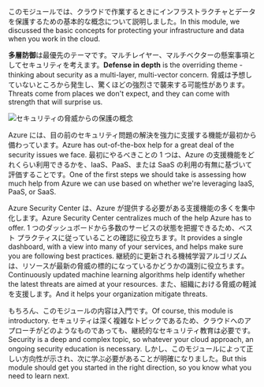 <span data-ttu-id="4f088-101">このモジュールでは、クラウドで作業するときにインフラストラクチャとデータを保護するための基本的な概念について説明しました。</span><span class="sxs-lookup"><span data-stu-id="4f088-101">In this module, we discussed the basic concepts for protecting your infrastructure and data when you work in the cloud.</span></span>

<span data-ttu-id="4f088-102">**多層防御**は最優先のテーマです。マルチレイヤー、マルチベクターの懸案事項としてセキュリティを考えます。</span><span class="sxs-lookup"><span data-stu-id="4f088-102">**Defense in depth** is the overriding theme - thinking about security as a multi-layer, multi-vector concern.</span></span> <span data-ttu-id="4f088-103">脅威は予想していないところから発生し、驚くほどの強烈さで襲来する可能性があります。</span><span class="sxs-lookup"><span data-stu-id="4f088-103">Threats come from places we don't expect, and they can come with strength that will surprise us.</span></span>

![セキュリティの脅威からの保護の概念](../media/6-heading.png)

<span data-ttu-id="4f088-105">Azure には、目の前のセキュリティ問題の解決を強力に支援する機能が最初から備わっています。</span><span class="sxs-lookup"><span data-stu-id="4f088-105">Azure has out-of-the-box help for a great deal of the security issues we face.</span></span> <span data-ttu-id="4f088-106">最初にやるべきことの 1 つは、Azure の支援機能をどれくらい利用できるかを、IaaS、PaaS、または SaaS の利用の有無に基づいて評価することです。</span><span class="sxs-lookup"><span data-stu-id="4f088-106">One of the first steps we should take is assessing how much help from Azure we can use based on whether we're leveraging IaaS, PaaS, or SaaS.</span></span>

<span data-ttu-id="4f088-107">Azure Security Center は、Azure が提供する必要がある支援機能の多くを集中化します。</span><span class="sxs-lookup"><span data-stu-id="4f088-107">Azure Security Center centralizes much of the help Azure has to offer.</span></span> <span data-ttu-id="4f088-108">1 つのダッシュボードから多数のサービスの状態を把握できるため、ベスト プラクティスに従っていることの確認に役立ちます。</span><span class="sxs-lookup"><span data-stu-id="4f088-108">It provides a single dashboard, with a view into many of your services, and helps make sure you are following best practices.</span></span> <span data-ttu-id="4f088-109">継続的に更新される機械学習アルゴリズムは、リソースが最新の脅威の標的になっているかどうかの識別に役立ちます。</span><span class="sxs-lookup"><span data-stu-id="4f088-109">Continuously updated machine learning algorithms help identify whether the latest threats are aimed at your resources.</span></span> <span data-ttu-id="4f088-110">また、組織における脅威の軽減を支援します。</span><span class="sxs-lookup"><span data-stu-id="4f088-110">And it helps your organization mitigate threats.</span></span>

<span data-ttu-id="4f088-111">もちろん、このモジュールの内容は入門です。</span><span class="sxs-lookup"><span data-stu-id="4f088-111">Of course, this module is introductory.</span></span> <span data-ttu-id="4f088-112">セキュリティは深く複雑なトピックであるため、クラウドへのアプローチがどのようなものであっても、継続的なセキュリティ教育は必要です。</span><span class="sxs-lookup"><span data-stu-id="4f088-112">Security is a deep and complex topic, so whatever your cloud approach, an ongoing security education is necessary.</span></span> <span data-ttu-id="4f088-113">しかし、このモジュールによって正しい方向性が示され、次に学ぶ必要があることが明確になりました。</span><span class="sxs-lookup"><span data-stu-id="4f088-113">But this module should get you started in the right direction, so you know what you need to learn next.</span></span>